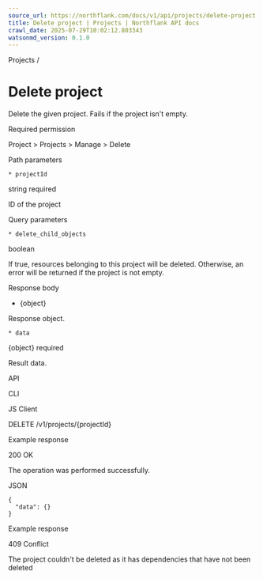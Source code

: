 ```yaml
---
source_url: https://northflank.com/docs/v1/api/projects/delete-project
title: Delete project | Projects | Northflank API docs
crawl_date: 2025-07-29T10:02:12.803343
watsonmd_version: 0.1.0
---
```


Projects / 

# Delete project

Delete the given project. Fails if the project isn't empty.

Required permission

Project > Projects > Manage > Delete

Path parameters

    * projectId

string required

ID of the project




Query parameters

    * delete_child_objects

boolean

If true, resources belonging to this project will be deleted. Otherwise, an error will be returned if the project is not empty.




Response body

  * {object}

Response object.

    * data

{object} required

Result data.




API

CLI

JS Client

DELETE /v1/projects/{projectId}

Example response

200 OK

The operation was performed successfully.

JSON
    
    
    {
      "data": {}
    }

Example response

409 Conflict

The project couldn't be deleted as it has dependencies that have not been deleted